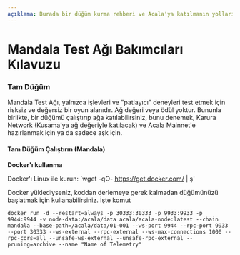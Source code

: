 ```yaml
---
açıklama: Burada bir düğüm kurma rehberi ve Acala'ya katılmanın yolları var.
---
```


# Mandala Test Ağı Bakımcıları Kılavuzu

### Tam Düğüm

Mandala Test Ağı, yalnızca işlevleri ve "patlayıcı" deneyleri test etmek için risksiz ve değersiz bir oyun alanıdır. Ağ değeri veya ödül yoktur. Bununla birlikte, bir düğümü çalıştırıp ağa katılabilirsiniz, bunu denemek, Karura Network \(Kusama'ya ağ değeriyle katılacak\) ve Acala Mainnet'e hazırlanmak için ya da sadece aşk için.

#### Tam Düğüm Çalıştırın \(Mandala\)

**Docker'ı kullanma**

Docker'ı Linux ile kurun:
`wget -qO- https://get.docker.com/ | ş'

Docker yüklediyseniz, koddan derlemeye gerek kalmadan düğümünüzü başlatmak için kullanabilirsiniz. İşte komut

```text
docker run -d --restart=always -p 30333:30333 -p 9933:9933 -p 9944:9944 -v node-data:/acala/data acala/acala-node:latest --chain mandala --base-path=/acala/data/01-001 --ws-port 9944 --rpc-port 9933 --port 30333 --ws-external --rpc-external --ws-max-connections 1000 --rpc-cors=all --unsafe-ws-external --unsafe-rpc-external --pruning=archive --name "Name of Telemetry" 
```

